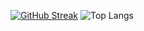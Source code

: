 [![GitHub Streak](https://github-readme-streak-stats.herokuapp.com?user=sukalov&theme=transparent&hide_border=true&border_radius=0&hide_current_streak=true&card_width=250)](https://git.io/streak-stats) ![Top Langs](https://github-readme-stats.vercel.app/api/?username=sukalov&theme=transparent&hide_border=true&layout=compact)
